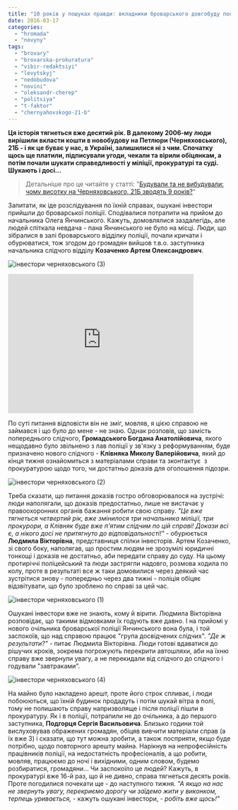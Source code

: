 ```yaml
---
title: "10 років у пошуках правди: вкладники броварського довгобуду погрожують перекрити дороги"
date: 2016-03-17
categories: 
  - "hromada"
  - "novyny"
tags: 
  - "brovary"
  - "brovarska-prokuratura"
  - "vibir-redaktsiyi"
  - "levytskyj"
  - "nedobudova"
  - "novini"
  - "oleksandr-cherep"
  - "politsiya"
  - "t-faktor"
  - "chernyahovskogo-21-b"
---
```


**Ця історія тягнеться вже десятий рік. В далекому 2006-му люди вирішили вкласти кошти в новобудову на Петлюри (Черняховського), 21Б - і як це буває у нас, в Україні, залишилися ні з чим. Спочатку щось ще платили, підписували угоди, чекали та вірили обіцянкам, а потім почали шукати справедливості у міліції, прокуратурі та суді. Шукають і досі...**

> Детальніше про це читайте у статті: "[Будували та не вибудували: чому висотку на Черняховського, 21Б зводять 9 років?](https://mpz.brovary.org/vkladniki-sudyatsya-iz-zabudovnikom-za-nezavershenu-bagatopoverhivku-chernyahovskogo-21b/)"

Запитати, як іде розслідування по їхній справах, ошукані інвестори прийшли до броварської поліції. Сподівалися потрапити на прийом до начальника Олега Янчинського. Кажуть, домовлялися заздалегідь, але людей спіткала невдача - пана Янчинського не було на місці. Люди, що зібралися в залі броварського відділку поліції, почали кричати і обурюватися, тож згодом до громадян вийшов т.в.о. заступника начальника слідчого відділу **Козаченко Артем Олександрович**.

![інвестори черняховського (3)](https://mpz.brovary.org/wp-content/uploads/2016/03/investory-chernyahovskogo-3.jpg)

<iframe src="https://www.youtube.com/embed/pCSeAPsEuvM" width="420" height="315" frameborder="0" allowfullscreen="allowfullscreen"></iframe>

По суті питання відповісти він не зміг, мовляв, я цією справою не займався і що було до мене - не знаю. Однак розповів, що замість попереднього слідчого, **Громадського Богдана Анатолійовича**, якого нещодавно було звільнено з лав поліції у зв'язку з реформуванням, буде призначено нового слідчого - **Клівняка Миколу Валерійовича**, який до кінця тижня ознайомиться з матеріалами справи та зконтактує  з прокуратурою щодо того, чи достатньо доказів для оголошення підозри.

![інвестори черняховського (2)](https://mpz.brovary.org/wp-content/uploads/2016/03/investory-chernyahovskogo-2.jpg)

Треба сказати, що питання доказів гостро обговорювалося на зустрічі: люди наполягали, що доказів предостатньо, лише не вистачає у правоохоронних органів бажання робити свою справу. _"Це вже тягнеться четвертий рік, вже змінилося три начальника міліції, три прокурори, а Клівняк буде вже п'ятим слідчим по цій справі! Докази всі є, а нікого досі не притягнуто до відповідальності!"_ - обурюється **Людмила Вікторівна**, представниця спілки інвесторів. Артем Козаченко, зі свого боку, наполягав, що простим людям не зрозумілі юридичні тонкощі і доказів не достатньо, аби передати справу до суду. На цьому протиріччі поліцейський та люди застрягли надовго, розмова ходила по колу, проте в результаті все ж таки домовилися через деякий час зустрітися знову - попередньо через два тижні - поліція обіцяє відзвітувати, що було зроблено по справі за цей час.

![інвестори черняховського (1)](https://mpz.brovary.org/wp-content/uploads/2016/03/investory-chernyahovskogo-1.jpg)

Ошукані інвестори вже не знають, кому й вірити. Людмила Вікторівна розповідає, що такими відмовками їх годують вже давно. І на прийомі у нового очільника броварської поліції Янчинського вона була, і той заспокоїв, що над справою працює "група досвідчених слідчих". _"Де ж результати?"_ - питає Людмила Вікторівна. Люди готові вдаватися до рішучих кроків, зокрема погрожують перекрити автошляхи, аби на їхню справу вже звернули увагу, а не перекидали від слідчого до слідчого і годували "завтраками".

![інвестори черняховського (4)](https://mpz.brovary.org/wp-content/uploads/2016/03/investory-chernyahovskogo-4.jpg)

На майно було накладено арешт, проте його строк спливає, і люди побоюються, що їхній будинок продадуть і потім шукай вітра в полі, тому не полишають справу напризволяще і після поліції пішли в прокуратуру. Як і в поліції, потрапили не до очільника, а до першого заступника, **Подгорця Сергія Васильовича**. Близько години той вислуховував ображених громадян, обіцяв вивчити матеріали справ (а їх вже 3) і сказати, що тут можна зробити, а також посприяти, якщо буде потрібно, щодо повторного арешту майна. Нарікнув на непрофесійність працівників поліції, на недостатність професіоналів, а що робити, мовляв, працюємо до ночі і вихідними, одним словом, будемо розбиратися, громадяни... Чи заспокоїло це людей? Кажуть, в прокуратурі вже 16-й раз, що й не дивно, справа тягнеться десять років. Проте погодилися почекати ще - до наступного тижня. _"А якщо на нас не звернуть увагу, перекриємо дорогу чи заїдемо жити у виконком, терпець уривається,_ - кажуть ошукані інвестори, - _робіть вже щось!"_
